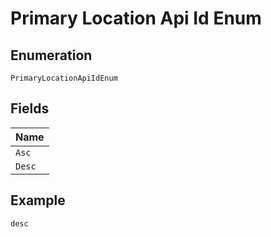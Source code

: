 
# Primary Location Api Id Enum

## Enumeration

`PrimaryLocationApiIdEnum`

## Fields

| Name |
|  --- |
| `Asc` |
| `Desc` |

## Example

```
desc
```

